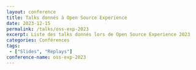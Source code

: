 ```yaml
---
layout: conference
title: Talks donnés à Open Source Experience
date: 2023-12-15
permalink: /talks/oss-exp-2023
excerpt: Liste des talks donnés lors de Open Source Experience 2023
categories: Conférences
tags: 
 - ["Slides", "Replays"]
conference-name: oss-exp-2023
---
```

